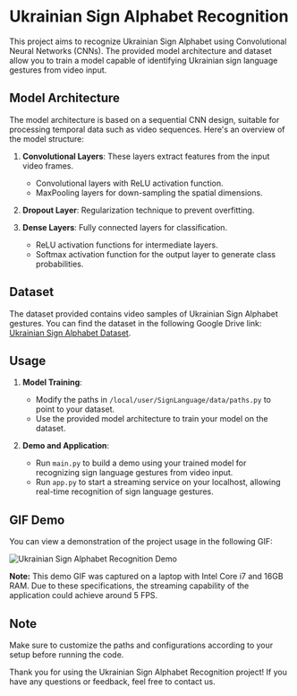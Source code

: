 # Ukrainian Sign Alphabet Recognition

This project aims to recognize Ukrainian Sign Alphabet using Convolutional Neural Networks (CNNs). The provided model architecture and dataset allow you to train a model capable of identifying Ukrainian sign language gestures from video input.

## Model Architecture

The model architecture is based on a sequential CNN design, suitable for processing temporal data such as video sequences. Here's an overview of the model structure:

1. **Convolutional Layers**: These layers extract features from the input video frames.
   - Convolutional layers with ReLU activation function.
   - MaxPooling layers for down-sampling the spatial dimensions.

2. **Dropout Layer**: Regularization technique to prevent overfitting.

3. **Dense Layers**: Fully connected layers for classification.
   - ReLU activation functions for intermediate layers.
   - Softmax activation function for the output layer to generate class probabilities.

## Dataset

The dataset provided contains video samples of Ukrainian Sign Alphabet gestures. You can find the dataset in the following Google Drive link: [Ukrainian Sign Alphabet Dataset](https://drive.google.com/file/d/11qAmGBbme2bLd3XtuwepaNvJP9e77dde/view?usp=sharing).

## Usage

1. **Model Training**:
   - Modify the paths in `/local/user/SignLanguage/data/paths.py` to point to your dataset.
   - Use the provided model architecture to train your model on the dataset.

2. **Demo and Application**:
   - Run `main.py` to build a demo using your trained model for recognizing sign language gestures from video input.
   - Run `app.py` to start a streaming service on your localhost, allowing real-time recognition of sign language gestures.

## GIF Demo

You can view a demonstration of the project usage in the following GIF:

![Ukrainian Sign Alphabet Recognition Demo](demo.gif)

**Note:** This demo GIF was captured on a laptop with Intel Core i7 and 16GB RAM. Due to these specifications, the streaming capability of the application could achieve around 5 FPS.

## Note

Make sure to customize the paths and configurations according to your setup before running the code.

Thank you for using the Ukrainian Sign Alphabet Recognition project! If you have any questions or feedback, feel free to contact us.
